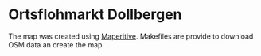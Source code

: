 Ortsflohmarkt Dollbergen
========================

The map was created using [Maperitive](http://maperitive.net/).
Makefiles are provide to download OSM data an create the map.
